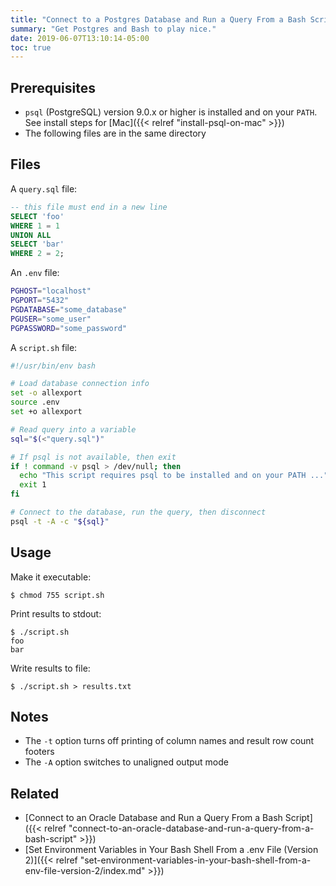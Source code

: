 ```yaml
---
title: "Connect to a Postgres Database and Run a Query From a Bash Script"
summary: "Get Postgres and Bash to play nice."
date: 2019-06-07T13:10:14-05:00
toc: true
---
```


## Prerequisites 

- `psql` (PostgreSQL) version 9.0.x or higher is installed and on your `PATH`. See install steps for [Mac]({{< relref "install-psql-on-mac" >}})
- The following files are in the same directory

## Files 

A `query.sql` file:

```sql
-- this file must end in a new line
SELECT 'foo'
WHERE 1 = 1
UNION ALL
SELECT 'bar'
WHERE 2 = 2;
```

An `.env` file:

```bash
PGHOST="localhost"
PGPORT="5432"
PGDATABASE="some_database"
PGUSER="some_user"
PGPASSWORD="some_password"
```

A `script.sh` file:

```bash
#!/usr/bin/env bash

# Load database connection info
set -o allexport
source .env
set +o allexport

# Read query into a variable
sql="$(<"query.sql")"

# If psql is not available, then exit
if ! command -v psql > /dev/null; then
  echo "This script requires psql to be installed and on your PATH ..."
  exit 1
fi

# Connect to the database, run the query, then disconnect
psql -t -A -c "${sql}"
```

## Usage

Make it executable:
```
$ chmod 755 script.sh
```

Print results to stdout:
```
$ ./script.sh
foo
bar
```

Write results to file:
```
$ ./script.sh > results.txt
```

## Notes

- The `-t` option turns off printing of column names and result row count footers
- The `-A` option switches to unaligned output mode

## Related

- [Connect to an Oracle Database and Run a Query From a Bash Script]({{< relref "connect-to-an-oracle-database-and-run-a-query-from-a-bash-script" >}})
- [Set Environment Variables in Your Bash Shell From a .env File (Version 2)]({{< relref "set-environment-variables-in-your-bash-shell-from-a-env-file-version-2/index.md" >}})
